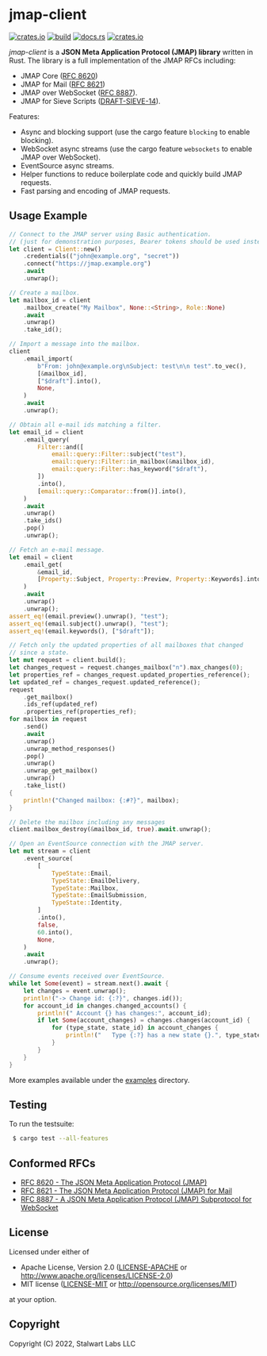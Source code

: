 # jmap-client

[![crates.io](https://img.shields.io/crates/v/jmap-client)](https://crates.io/crates/jmap-client)
[![build](https://github.com/stalwartlabs/jmap-client/actions/workflows/rust.yml/badge.svg)](https://github.com/stalwartlabs/jmap-client/actions/workflows/rust.yml)
[![docs.rs](https://img.shields.io/docsrs/jmap-client)](https://docs.rs/jmap-client)
[![crates.io](https://img.shields.io/crates/l/jmap-client)](http://www.apache.org/licenses/LICENSE-2.0)

_jmap-client_ is a **JSON Meta Application Protocol (JMAP) library** written in Rust. The library is a full implementation of the JMAP RFCs including:

- JMAP Core ([RFC 8620](https://datatracker.ietf.org/doc/html/rfc8620))
- JMAP for Mail ([RFC 8621](https://datatracker.ietf.org/doc/html/rfc8621)) 
- JMAP over WebSocket ([RFC 8887](https://datatracker.ietf.org/doc/html/rfc8887)).
- JMAP for Sieve Scripts ([DRAFT-SIEVE-14](https://www.ietf.org/archive/id/draft-ietf-jmap-sieve-14.html)).

Features:

- Async and blocking support (use the cargo feature ``blocking`` to enable blocking).
- WebSocket async streams (use the cargo feature ``websockets`` to enable JMAP over WebSocket).
- EventSource async streams.
- Helper functions to reduce boilerplate code and quickly build JMAP requests.
- Fast parsing and encoding of JMAP requests.

## Usage Example

```rust
// Connect to the JMAP server using Basic authentication.
// (just for demonstration purposes, Bearer tokens should be used instead)
let client = Client::new()
    .credentials(("john@example.org", "secret"))
    .connect("https://jmap.example.org")
    .await
    .unwrap();

// Create a mailbox.
let mailbox_id = client
    .mailbox_create("My Mailbox", None::<String>, Role::None)
    .await
    .unwrap()
    .take_id();

// Import a message into the mailbox.
client
    .email_import(
        b"From: john@example.org\nSubject: test\n\n test".to_vec(),
        [&mailbox_id],
        ["$draft"].into(),
        None,
    )
    .await
    .unwrap();

// Obtain all e-mail ids matching a filter.
let email_id = client
    .email_query(
        Filter::and([
            email::query::Filter::subject("test"),
            email::query::Filter::in_mailbox(&mailbox_id),
            email::query::Filter::has_keyword("$draft"),
        ])
        .into(),
        [email::query::Comparator::from()].into(),
    )
    .await
    .unwrap()
    .take_ids()
    .pop()
    .unwrap();

// Fetch an e-mail message.
let email = client
    .email_get(
        &email_id,
        [Property::Subject, Property::Preview, Property::Keywords].into(),
    )
    .await
    .unwrap()
    .unwrap();
assert_eq!(email.preview().unwrap(), "test");
assert_eq!(email.subject().unwrap(), "test");
assert_eq!(email.keywords(), ["$draft"]);

// Fetch only the updated properties of all mailboxes that changed
// since a state.
let mut request = client.build();
let changes_request = request.changes_mailbox("n").max_changes(0);
let properties_ref = changes_request.updated_properties_reference();
let updated_ref = changes_request.updated_reference();
request
    .get_mailbox()
    .ids_ref(updated_ref)
    .properties_ref(properties_ref);
for mailbox in request
    .send()
    .await
    .unwrap()
    .unwrap_method_responses()
    .pop()
    .unwrap()
    .unwrap_get_mailbox()
    .unwrap()
    .take_list()
{
    println!("Changed mailbox: {:#?}", mailbox);
}

// Delete the mailbox including any messages
client.mailbox_destroy(&mailbox_id, true).await.unwrap();

// Open an EventSource connection with the JMAP server.
let mut stream = client
    .event_source(
        [
            TypeState::Email,
            TypeState::EmailDelivery,
            TypeState::Mailbox,
            TypeState::EmailSubmission,
            TypeState::Identity,
        ]
        .into(),
        false,
        60.into(),
        None,
    )
    .await
    .unwrap();

// Consume events received over EventSource.
while let Some(event) = stream.next().await {
    let changes = event.unwrap();
    println!("-> Change id: {:?}", changes.id());
    for account_id in changes.changed_accounts() {
        println!(" Account {} has changes:", account_id);
        if let Some(account_changes) = changes.changes(account_id) {
            for (type_state, state_id) in account_changes {
                println!("   Type {:?} has a new state {}.", type_state, state_id);
            }
        }
    }
}
```

More examples available under the [examples](examples) directory. 

## Testing

To run the testsuite:

```bash
 $ cargo test --all-features
```

## Conformed RFCs

- [RFC 8620 - The JSON Meta Application Protocol (JMAP)](https://datatracker.ietf.org/doc/html/rfc8620)
- [RFC 8621 - The JSON Meta Application Protocol (JMAP) for Mail](https://datatracker.ietf.org/doc/html/rfc8621)
- [RFC 8887 - A JSON Meta Application Protocol (JMAP) Subprotocol for WebSocket](https://datatracker.ietf.org/doc/html/rfc8887)

## License

Licensed under either of

 * Apache License, Version 2.0 ([LICENSE-APACHE](LICENSE-APACHE) or http://www.apache.org/licenses/LICENSE-2.0)
 * MIT license ([LICENSE-MIT](LICENSE-MIT) or http://opensource.org/licenses/MIT)

at your option.

## Copyright

Copyright (C) 2022, Stalwart Labs LLC

